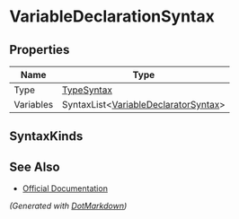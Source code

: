 # VariableDeclarationSyntax

## Properties

| Name      | Type                                                                 |
| --------- | -------------------------------------------------------------------- |
| Type      | [TypeSyntax](TypeSyntax.md)                                          |
| Variables | SyntaxList\<[VariableDeclaratorSyntax](VariableDeclaratorSyntax.md)> |

## SyntaxKinds

## See Also

* [Official Documentation](https://docs.microsoft.com/en-us/dotnet/api/microsoft.codeanalysis.csharp.syntax.variabledeclarationsyntax)


*\(Generated with [DotMarkdown](http://github.com/JosefPihrt/DotMarkdown)\)*